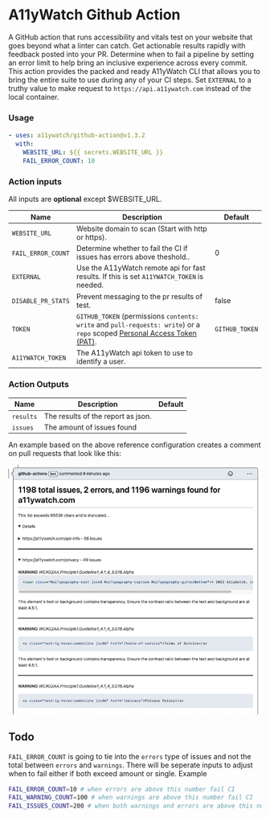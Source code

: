 # A11yWatch Github Action

A GitHub action that runs accessibility and vitals test on your website that goes beyond what a linter can catch. Get actionable results rapidly with feedback posted into your PR. Determine when to fail a pipeline by setting an error limit to help bring an inclusive experience across every commit. This action provides the packed and ready A11yWatch CLI that allows you to bring the entire suite to use during any of your CI steps. Set `EXTERNAL` to a truthy value to make request to `https://api.a11ywatch.com` instead of the local container.

### Usage

```yaml
- uses: a11ywatch/github-action@v1.3.2
  with:
    WEBSITE_URL: ${{ secrets.WEBSITE_URL }}
    FAIL_ERROR_COUNT: 10
```

### Action inputs

All inputs are **optional** except $WEBSITE_URL.

| Name               | Description                                                                                                                                                                                                              | Default        |
| ------------------ | ------------------------------------------------------------------------------------------------------------------------------------------------------------------------------------------------------------------------ | -------------- |
| `WEBSITE_URL`      | Website domain to scan (Start with http or https).                                                                                                                                                                       |                |
| `FAIL_ERROR_COUNT` | Determine whether to fail the CI if issues has errors above theshold..                                                                                                                                                   | 0              |
| `EXTERNAL`         | Use the A11yWatch remote api for fast results. If this is set `A11YWATCH_TOKEN` is needed.                                                                                                                               |                |
| `DISABLE_PR_STATS` | Prevent messaging to the pr results of test.                                                                                                                                                                             | false          |
| `TOKEN`            | `GITHUB_TOKEN` (permissions `contents: write` and `pull-requests: write`) or a `repo` scoped [Personal Access Token (PAT)](https://docs.github.com/en/github/authenticating-to-github/creating-a-personal-access-token). | `GITHUB_TOKEN` |
| `A11YWATCH_TOKEN`  | The A11yWatch api token to use to identify a user.                                                                                                                                                                       |                |

### Action Outputs

| Name      | Description                        | Default |
| --------- | ---------------------------------- | ------- |
| `results` | The results of the report as json. |         |
| `issues`  | The amount of issues found         |         |

An example based on the above reference configuration creates a comment on pull requests that look like this:

![Example](https://raw.githubusercontent.com/A11yWatch/Project-Screenshots/master/gh-action.png?raw=true "A11yWatch Logo")

## Todo

`FAIL_ERROR_COUNT` is going to tie into the `errors` type of issues and not the total between `errors` and `warnings`. There will be seperate inputs to adjust when to fail either if both exceed amount or single. Example

```sh
FAIL_ERROR_COUNT=10 # when errors are above this number fail CI
FAIL_WARNING_COUNT=100 # when warnings are above this number fail CI
FAIL_ISSUES_COUNT=200 # when both warnings and errors are above this number fail CI
```
